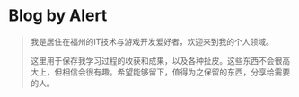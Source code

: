 # Blog by Alert

> 我是居住在福州的IT技术与游戏开发爱好者，欢迎来到我的个人领域。
>
> 这里用于保存我学习过程的收获和成果，以及各种扯皮。这些东西不会很高大上，但相信会很有趣。希望能够留下，值得为之保留的东西，分享给需要的人。
